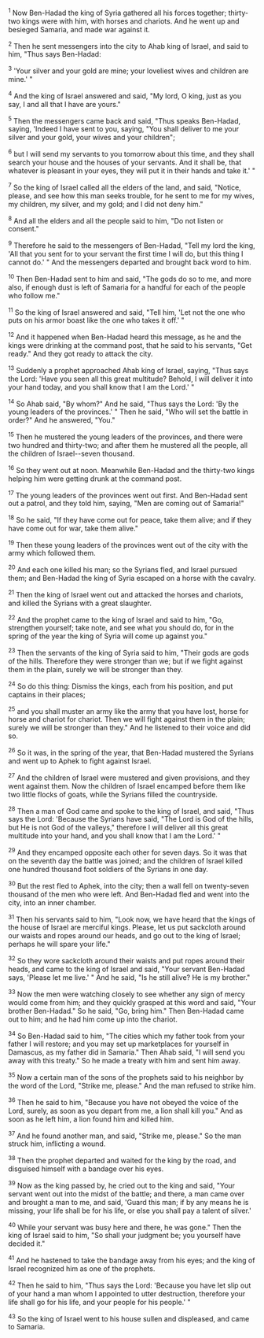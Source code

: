<sup>1</sup> 
Now Ben-Hadad the king of Syria gathered all his forces together; thirty-two kings were with him, with horses and chariots. And he went up and besieged Samaria, and made war against it. 

<sup>2</sup> 
Then he sent messengers into the city to Ahab king of Israel, and said to him, "Thus says Ben-Hadad: 

<sup>3</sup> 
'Your silver and your gold are mine; your loveliest wives and children are mine.' " 

<sup>4</sup> 
And the king of Israel answered and said, "My lord, O king, just as you say, I and all that I have are yours." 

<sup>5</sup> 
Then the messengers came back and said, "Thus speaks Ben-Hadad, saying, 'Indeed I have sent to you, saying, "You shall deliver to me your silver and your gold, your wives and your children"; 

<sup>6</sup> 
but I will send my servants to you tomorrow about this time, and they shall search your house and the houses of your servants. And it shall be, that whatever is pleasant in your eyes, they will put it in their hands and take it.' " 

<sup>7</sup> 
So the king of Israel called all the elders of the land, and said, "Notice, please, and see how this man seeks trouble, for he sent to me for my wives, my children, my silver, and my gold; and I did not deny him." 

<sup>8</sup> 
And all the elders and all the people said to him, "Do not listen or consent." 

<sup>9</sup> 
Therefore he said to the messengers of Ben-Hadad, "Tell my lord the king, 'All that you sent for to your servant the first time I will do, but this thing I cannot do.' " And the messengers departed and brought back word to him. 

<sup>10</sup> 
Then Ben-Hadad sent to him and said, "The gods do so to me, and more also, if enough dust is left of Samaria for a handful for each of the people who follow me." 

<sup>11</sup> 
So the king of Israel answered and said, "Tell him, 'Let not the one who puts on his armor boast like the one who takes it off.' " 

<sup>12</sup> 
And it happened when Ben-Hadad heard this message, as he and the kings were drinking at the command post, that he said to his servants, "Get ready." And they got ready to attack the city. 

<sup>13</sup> 
Suddenly a prophet approached Ahab king of Israel, saying, "Thus says the Lord: 'Have you seen all this great multitude? Behold, I will deliver it into your hand today, and you shall know that I am the Lord.' " 

<sup>14</sup> 
So Ahab said, "By whom?" And he said, "Thus says the Lord: 'By the young leaders of the provinces.' " Then he said, "Who will set the battle in order?" And he answered, "You." 

<sup>15</sup> 
Then he mustered the young leaders of the provinces, and there were two hundred and thirty-two; and after them he mustered all the people, all the children of Israel--seven thousand. 

<sup>16</sup> 
So they went out at noon. Meanwhile Ben-Hadad and the thirty-two kings helping him were getting drunk at the command post. 

<sup>17</sup> 
The young leaders of the provinces went out first. And Ben-Hadad sent out a patrol, and they told him, saying, "Men are coming out of Samaria!" 

<sup>18</sup> 
So he said, "If they have come out for peace, take them alive; and if they have come out for war, take them alive." 

<sup>19</sup> 
Then these young leaders of the provinces went out of the city with the army which followed them. 

<sup>20</sup> 
And each one killed his man; so the Syrians fled, and Israel pursued them; and Ben-Hadad the king of Syria escaped on a horse with the cavalry. 

<sup>21</sup> 
Then the king of Israel went out and attacked the horses and chariots, and killed the Syrians with a great slaughter. 

<sup>22</sup> 
And the prophet came to the king of Israel and said to him, "Go, strengthen yourself; take note, and see what you should do, for in the spring of the year the king of Syria will come up against you." 

<sup>23</sup> 
Then the servants of the king of Syria said to him, "Their gods are gods of the hills. Therefore they were stronger than we; but if we fight against them in the plain, surely we will be stronger than they. 

<sup>24</sup> 
So do this thing: Dismiss the kings, each from his position, and put captains in their places; 

<sup>25</sup> 
and you shall muster an army like the army that you have lost, horse for horse and chariot for chariot. Then we will fight against them in the plain; surely we will be stronger than they." And he listened to their voice and did so. 

<sup>26</sup> 
So it was, in the spring of the year, that Ben-Hadad mustered the Syrians and went up to Aphek to fight against Israel. 

<sup>27</sup> 
And the children of Israel were mustered and given provisions, and they went against them. Now the children of Israel encamped before them like two little flocks of goats, while the Syrians filled the countryside. 

<sup>28</sup> 
Then a man of God came and spoke to the king of Israel, and said, "Thus says the Lord: 'Because the Syrians have said, "The Lord is God of the hills, but He is not God of the valleys," therefore I will deliver all this great multitude into your hand, and you shall know that I am the Lord.' " 

<sup>29</sup> 
And they encamped opposite each other for seven days. So it was that on the seventh day the battle was joined; and the children of Israel killed one hundred thousand foot soldiers of the Syrians in one day. 

<sup>30</sup> 
But the rest fled to Aphek, into the city; then a wall fell on twenty-seven thousand of the men who were left. And Ben-Hadad fled and went into the city, into an inner chamber.

<sup>31</sup> 
Then his servants said to him, "Look now, we have heard that the kings of the house of Israel are merciful kings. Please, let us put sackcloth around our waists and ropes around our heads, and go out to the king of Israel; perhaps he will spare your life." 

<sup>32</sup> 
So they wore sackcloth around their waists and put ropes around their heads, and came to the king of Israel and said, "Your servant Ben-Hadad says, 'Please let me live.' " And he said, "Is he still alive? He is my brother." 

<sup>33</sup> 
Now the men were watching closely to see whether any sign of mercy would come from him; and they quickly grasped at this word and said, "Your brother Ben-Hadad." So he said, "Go, bring him." Then Ben-Hadad came out to him; and he had him come up into the chariot. 

<sup>34</sup> 
So Ben-Hadad said to him, "The cities which my father took from your father I will restore; and you may set up marketplaces for yourself in Damascus, as my father did in Samaria." Then Ahab said, "I will send you away with this treaty." So he made a treaty with him and sent him away.

<sup>35</sup> 
Now a certain man of the sons of the prophets said to his neighbor by the word of the Lord, "Strike me, please." And the man refused to strike him. 

<sup>36</sup> 
Then he said to him, "Because you have not obeyed the voice of the Lord, surely, as soon as you depart from me, a lion shall kill you." And as soon as he left him, a lion found him and killed him. 

<sup>37</sup> 
And he found another man, and said, "Strike me, please." So the man struck him, inflicting a wound. 

<sup>38</sup> 
Then the prophet departed and waited for the king by the road, and disguised himself with a bandage over his eyes. 

<sup>39</sup> 
Now as the king passed by, he cried out to the king and said, "Your servant went out into the midst of the battle; and there, a man came over and brought a man to me, and said, 'Guard this man; if by any means he is missing, your life shall be for his life, or else you shall pay a talent of silver.' 

<sup>40</sup> 
While your servant was busy here and there, he was gone." Then the king of Israel said to him, "So shall your judgment be; you yourself have decided it." 

<sup>41</sup> 
And he hastened to take the bandage away from his eyes; and the king of Israel recognized him as one of the prophets. 

<sup>42</sup> 
Then he said to him, "Thus says the Lord: 'Because you have let slip out of your hand a man whom I appointed to utter destruction, therefore your life shall go for his life, and your people for his people.' " 

<sup>43</sup> 
So the king of Israel went to his house sullen and displeased, and came to Samaria.